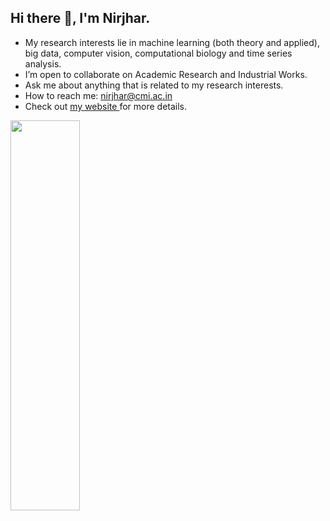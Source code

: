 ## Hi there 👋, I'm Nirjhar.

- My research interests lie in machine learning (both theory and applied), big data, computer vision, computational biology and time series analysis.
- I’m open to collaborate on Academic Research and Industrial Works.
- Ask me about anything that is related to my research interests.
- How to reach me: nirjhar@cmi.ac.in
- Check out <a href="https://combinoob.github.io/">my website </a> for more details.




<img align="left" width="47%" height="40%" src="https://github-readme-stats.vercel.app/api?username=combinoob&show_icons=true&theme=tokyonight&hide_border=true"/>
